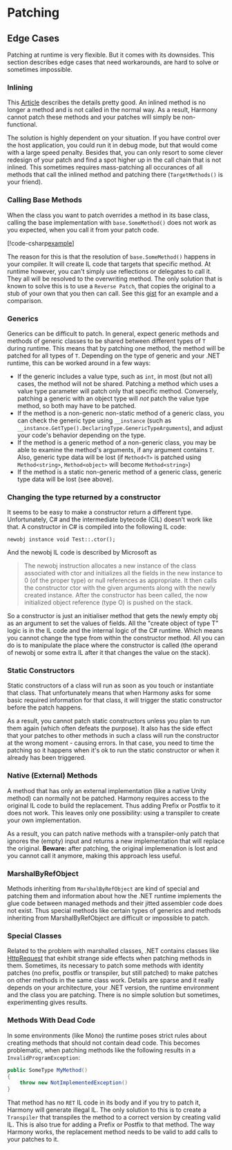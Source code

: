 # Patching

## Edge Cases

Patching at runtime is very flexible. But it comes with its downsides. This section describes edge cases that need workarounds, are hard to solve or sometimes impossible.

### Inlining

This [Article](https://mattwarren.org/2016/03/09/adventures-in-benchmarking-method-inlining) describes the details pretty good. An inlined method is no longer a method and is not called in the normal way. As a result, Harmony cannot patch these methods and your patches will simply be non-functional.

The solution is highly dependent on your situation. If you have control over the host application, you could run it in debug mode, but that would come with a large speed penalty. Besides that, you can only resort to some clever redesign of your patch and find a spot higher up in the call chain that is not inlined. This sometimes requires mass-patching all occurances of all methods that call the inlined method and patching there (`TargetMethods()` is your friend).

### Calling Base Methods

When the class you want to patch overrides a method in its base class, calling the base implementation with `base.SomeMethod()` does not work as you expected, when you call it from your patch code.

[!code-csharp[example](../examples/patching-edgecases.cs?name=example)]

The reason for this is that the resolution of `base.SomeMethod()` happens in your compiler. It will create IL code that targets that specific method. At runtime however, you can't simply use reflections or delegates to call it. They all will be resolved to the overwriting method. The only solution that is known to solve this is to use a `Reverse Patch`, that copies the original to a stub of your own that you then can call. See this [gist](https://gist.github.com/pardeike/45196a8b8ef331f38b14e1a7e5ee1782) for an example and a comparison.

### Generics

Generics can be difficult to patch. In general, expect generic methods and methods of generic classes to be shared between different types of `T` during runtime. This means that by patching one method, the method will be patched for all types of `T`. Depending on the type of generic and your .NET runtime, this can be worked around in a few ways:

*  If the generic includes a value type, such as `int`, in most (but not all) cases, the method will not be shared. Patching a method which uses a value type parameter will patch only that specific method. Conversely, patching a generic with an object type will _not_ patch the value type method, so both may have to be patched.
*  If the method is a non-generic non-static method of a generic class, you can check the generic type using `__instance` (such as `__instance.GetType().DeclaringType.GenericTypeArguments`), and adjust your code's behavior depending on the type.
*  If the method is a generic method of a non-generic class, you may be able to examine the method's arguments, if any argument contains `T`. Also, generic type data will be lost (if `Method<T>` is patched using `Method<string>`, `Method<object>` will become `Method<string>`)
*  If the method is a static non-generic method of a generic class, generic type data will be lost (see above).

### Changing the type returned by a constructor

It seems to be easy to make a constructor return a different type. Unfortunately, C# and the intermediate bytecode (CIL) doesn’t work like that. A constructor in C# is compiled into the following IL code:

```
newobj instance void Test::.ctor();
```

And the newobj IL code is described by Microsoft as
> The newobj instruction allocates a new instance of the class associated with ctor and initializes all the fields in the new instance to 0 (of the proper type) or null references as appropriate. It then calls the constructor ctor with the given arguments along with the newly created instance. After the constructor has been called, the now initialized object reference (type O) is pushed on the stack.

So a constructor is just an initialiser method that gets the newly empty obj as an argument to set the values of fields. All the "create object of type T" logic is in the IL code and the internal logic of the C# runtime. Which means you cannot change the type from within the constructor method. All you can do is to manipulate the place where the constructor is called (the operand of newobj or some extra IL after it that changes the value on the stack).

### Static Constructors

Static constructors of a class will run as soon as you touch or instantiate that class. That unfortunately means that when Harmony asks for some basic required information for that class, it will trigger the static constructor before the patch happens.

As a result, you cannot patch static constructors unless you plan to run them again (which often defeats the purpose). It also has the side effect that your patches to other methods in such a class will run the constructor at the wrong moment - causing errors. In that case, you need to time the patching so it happens when it's ok to run the static constructor or when it already has been triggered.

### Native (External) Methods

A method that has only an external implementation (like a native Unity method) can normally not be patched. Harmony requires access to the original IL code to build the replacement. Thus adding Prefix or Postfix to it does not work. This leaves only one possibility: using a transpiler to create your own implementation.

As a result, you can patch native methods with a transpiler-only patch that ignores the (empty) input and returns a new implementation that will replace the original. **Beware:** after patching, the original implemenation is lost and you cannot call it anymore, making this approach less useful.

### MarshalByRefObject

Methods inheriting from `MarshalByRefObject` are kind of special and patching them and information about how the .NET runtime implements the glue code between managed methods and their jitted assembler code does not exist. Thus special methods like certain types of generics and methods inheriting from MarshalByRefObject are difficult or impossible to patch.

### Special Classes

Related to the problem with marshalled classes, .NET contains classes like [HttpRequest](https://docs.microsoft.com/en-us/dotnet/api/system.web.httprequest) that exhibit strange side effects when patching methods in them. Sometimes, its necessary to patch some methods with identity patches (no prefix, postfix or transpiler, but still patched) to make patches on other methods in the same class work. Details are sparse and it really depends on your architecture, your .NET version, the runtime environment and the class you are patching. There is no simple solution but sometimes, experimenting gives results.

### Methods With Dead Code

In some environments (like Mono) the runtime poses strict rules about creating methods that should not contain dead code. This becomes problematic, when patching methods like the following results in a `InvalidProgramException`:

```csharp
public SomeType MyMethod()
{
    throw new NotImplementedException()
}
```

That method has no `RET` IL code in its body and if you try to patch it, Harmony will generate illegal IL. The only solution to this is to create a `Transpiler` that transpiles the method to a correct version by creating valid IL. This is also true for adding a Prefix or Postfix to that method. The way Harmony works, the replacement method needs to be valid to add calls to your patches to it.
